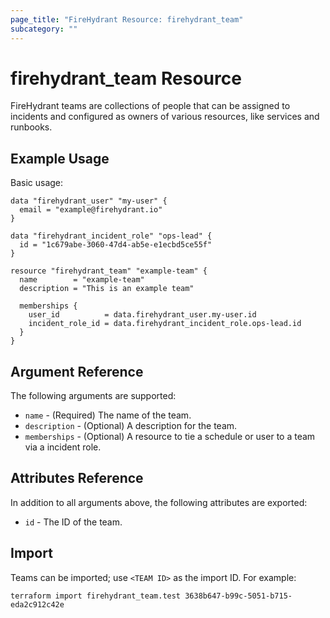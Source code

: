 ```yaml
---
page_title: "FireHydrant Resource: firehydrant_team"
subcategory: ""
---
```


# firehydrant_team Resource

FireHydrant teams are collections of people that can be assigned to incidents 
and configured as owners of various resources, like services and runbooks.

## Example Usage

Basic usage:
```hcl
data "firehydrant_user" "my-user" {
  email = "example@firehydrant.io"
}

data "firehydrant_incident_role" "ops-lead" {
  id = "1c679abe-3060-47d4-ab5e-e1ecbd5ce55f"
}

resource "firehydrant_team" "example-team" {
  name        = "example-team"
  description = "This is an example team"

  memberships {
    user_id          = data.firehydrant_user.my-user.id
    incident_role_id = data.firehydrant_incident_role.ops-lead.id
  }
}
```

## Argument Reference

The following arguments are supported:

* `name` - (Required) The name of the team.
* `description` - (Optional) A description for the team.
* `memberships` - (Optional) A resource to tie a schedule or user to a team via a incident role.

## Attributes Reference

In addition to all arguments above, the following attributes are exported:

* `id` - The ID of the team.

## Import

Teams can be imported; use `<TEAM ID>` as the import ID. For example:

```shell
terraform import firehydrant_team.test 3638b647-b99c-5051-b715-eda2c912c42e
```
